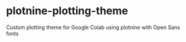 # plotnine-plotting-theme
Custom plotting theme for Google Colab using plotnine with Open Sans fonts
